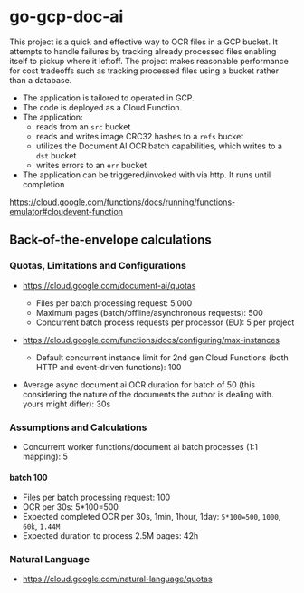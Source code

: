 # go-gcp-doc-ai

This project is a quick and effective way to OCR files in a GCP bucket. It attempts to handle failures by tracking already processed files enabling itself to pickup where it leftoff. The project makes reasonable performance for cost tradeoffs such as tracking processed files using a bucket rather than a database.

- The application is tailored to operated in GCP.
- The code is deployed as a Cloud Function.
- The application:
  - reads from an `src` bucket
  - reads and writes image CRC32 hashes to a `refs` bucket
  - utilizes the Document AI OCR batch capabilities, which writes to a `dst` bucket
  - writes errors to an `err` bucket
- The application can be triggered/invoked with via http. It runs until completion

https://cloud.google.com/functions/docs/running/functions-emulator#cloudevent-function

## Back-of-the-envelope calculations

### Quotas, Limitations and Configurations

- https://cloud.google.com/document-ai/quotas

  - Files per batch processing request: 5,000
  - Maximum pages (batch/offline/asynchronous requests): 500
  - Concurrent batch process requests per processor (EU): 5 per project

- https://cloud.google.com/functions/docs/configuring/max-instances

  - Default concurrent instance limit for 2nd gen Cloud Functions (both HTTP and event-driven functions): 100

- Average async document ai OCR duration for batch of 50 (this considering the nature of the documents the author is dealing with. yours might differ): 30s

### Assumptions and Calculations

- Concurrent worker functions/document ai batch processes (1:1 mapping): 5

#### batch 100

- Files per batch processing request: 100
- OCR per 30s: 5\*100=500
- Expected completed OCR per 30s, 1min, 1hour, 1day: `5*100=500`, `1000`, `60k`, `1.44M`
- Expected duration to process 2.5M pages: 42h

### Natural Language

- https://cloud.google.com/natural-language/quotas
